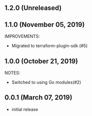 ## 1.2.0 (Unreleased)

## 1.1.0 (November 05, 2019)

IMPROVEMENTS:

- Migrated to terraform-plugin-sdk (#5)

## 1.0.0 (October 21, 2019)

NOTES:

- Switched to using Go modules(#2)

## 0.0.1 (March 07, 2019)

- initial release
